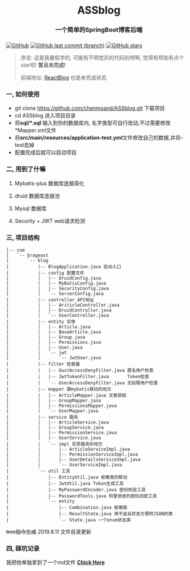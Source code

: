 <h1>
    <center>ASSblog</center>
    <h3><center>一个简单的SpringBoot博客后端</center><h3>
</h1>

[![GitHub](https://img.shields.io/github/license/chenmoand/ASSblog)](https://github.com/chenmoand/ASSblog/blob/master/LICENSE)  [![GitHub last commit (branch)](https://img.shields.io/github/last-commit/chenmoand/ASSblog/master)](https://github.com/chenmoand/ASSblog/commits/master)  [![GitHub stars](https://img.shields.io/github/stars/chenmoand/ASSblog)](https://github.com/chenmoand/ASSblog/stargazers)  

>  序言: 这是我暑假学的, 可能有不明觉厉的代码别喷啊, 觉得有帮助有点个star呗!  **暂且未完成!**
>
>  前端地址: [ReactBlog](https://github.com/chenmoand/ReactBlog) 也是未完成状态

### 一, 如何使用

- git clone https://github.com/chenmoand/ASSblog.git 下载项目
- cd ASSblog 进入项目目录
- 将**sql/*.sql** 输入到你的数据库内, 名字类型可自行改动,不过需要修改*Mapper.xml文件
- 将**src/main/resources/application-test.yml**文件修改自己的数据,并将-test去掉
- 配置完成后就可以启动项目

### 二, 用到了什嘛

1. Mybatis-plus 数据库连接简化

2. druid 数据库连接池

3. Mysql 数据库

4. Security + JWT web请求检测

### 三, 项目结构 

```
|-- com
|   `-- brageast
|       `-- blog
|           |-- BlogApplication.java 启动入口
|           |-- config 配置文件
|           |   |-- DruidConfig.java
|           |   |-- MyBatisConfig.java
|           |   |-- SecurityConfig.java
|           |   `-- ServerConfig.java
|           |-- controller API地址
|           |   |-- AriticleController.java
|           |   |-- DruidController.java
|           |   `-- UserController.java
|           |-- entity 实体
|           |   |-- Article.java
|           |   |-- BaseArticle.java
|           |   |-- Group.java
|           |   |-- Permissions.java
|           |   |-- User.java
|           |   `-- jwt 
|           |       `-- JwtUser.java
|           |-- filter 检查器
|           |   |-- GustAccessDenyFilter.java 匿名用户检查
|           |   |-- JwtTokenFilter.java       Token检查
|           |   `-- UserAccessDenyFilter.java 无权限用户检查
|           |-- mapper 跟mybatis联动的地方
|           |   |-- ArticleMapper.java 文章获取
|           |   |-- GroupMapper.java
|           |   |-- PermissionsMapper.java
|           |   `-- UserMapper.java
|           |-- service 服务
|           |   |-- ArticleService.java
|           |   |-- GroupService.java
|           |   |-- PermissionService.java
|           |   |-- UserService.java
|           |   `-- impl 实现服务的地方
|           |       |-- ArticleServiceImpl.java
|           |       |-- PermissionServiceImpl.java
|           |       |-- UserDetailsServiceImpl.java
|           |       `-- UserServiceImpl.java
|           `-- util 工具
|               |-- EntityUtil.java 偷懒类的联动
|               |-- JwtUtil.java Token生成工具
|               |-- MyPasswordEncoder.java 密码校验工具
|               |-- PasswordTools.java 阿里爸爸的密码加密工具
|               `-- entity
|                   |-- Combination.java 偷懒类
|                   |-- ResultState.java 用于返会状态方便转JSON的类
|                   `-- State.java 一个enum状态类
```

~~tree指令生成~~ 2019.8.11 文件目录更新

### 四, 踩坑记录

我把他单独拿到了一个md文件 **[Chick Here](./踩坑.md)**

